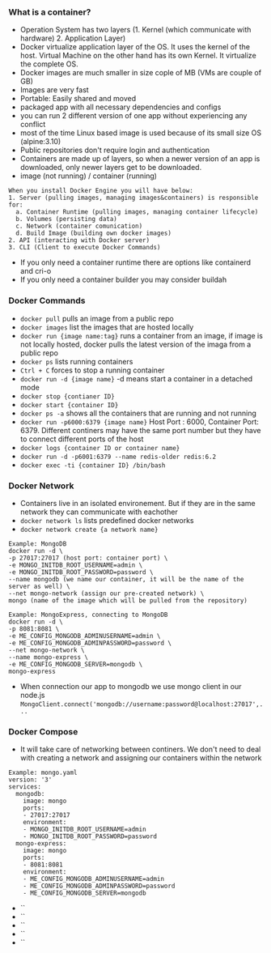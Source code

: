 ### What is a container?
- Operation System has two layers (1. Kernel (which communicate with hardware) 2. Application Layer)
- Docker virtualize application layer of the OS. It uses the kernel of the host. Virtual Machine on the other hand has its own Kernel. It virtualize the complete OS.
- Docker images are much smaller in size cople of MB (VMs are couple of GB)
- Images are very fast
- Portable: Easily shared and moved
- packaged app with all necessary dependencies and configs
- you can run 2 different version of one app without experiencing any conflict
- most of the time Linux based image is used because of its small size OS (alpine:3.10)
- Public repositories don't require login and authentication
- Containers are made up of layers, so when a newer version of an app is downloaded, only newer layers get to be downloaded.
- image (not running) / container (running)

```
When you install Docker Engine you will have below:
1. Server (pulling images, managing images&containers) is responsible for:
  a. Container Runtime (pulling images, managing container lifecycle)
  b. Volumes (persisting data)
  c. Network (container comunication)
  d. Build Image (building own docker images)
2. API (interacting with Docker server)
3. CLI (Client to execute Docker Commands)
```

- If you only need a container runtime there are options like containerd and cri-o
- If you only need a container builder you may consider buildah


### Docker Commands
- `docker pull` pulls an image from a public repo
- `docker images` list the images that are hosted locally  
- `docker run {image name:tag}` runs a container from an image, if image is not locally hosted, docker pulls the latest version of the imaga from a public repo
- `docker ps` lists running containers
- `Ctrl + C` forces to stop a running container
- `docker run -d {image name}` -d means start a container in a detached mode
- `docker stop {contianer ID}`
- `docker start {container ID}`
- `docker ps -a` shows all the containers that are running and not running
- `docker run -p6000:6379 {image name}` Host Port : 6000, Container Port: 6379. Different continers may have the same port number but they have to connect different ports of the host
- `docker logs {container ID or container name}`
- `docker run -d -p6001:6379 --name redis-older redis:6.2` 
- `docker exec -ti {container ID} /bin/bash` 

### Docker Network

- Containers live in an isolated environement. But if they are in the same network they can communicate with eachother
- `docker network ls` lists predefined docker networks
- `docker network create {a network name}`

```
Example: MongoDB
docker run -d \
-p 27017:27017 (host port: container port) \
-e MONGO_INITDB_ROOT_USERNAME=admin \
-e MONGO_INITDB_ROOT_PASSWORD=password \
--name mongodb (we name our container, it will be the name of the server as well) \
--net mongo-network (assign our pre-created network) \
mongo (name of the image which will be pulled from the repository)
```
```
Example: MongoExpress, connecting to MongoDB
docker run -d \
-p 8081:8081 \
-e ME_CONFIG_MONGODB_ADMINUSERNAME=admin \
-e ME_CONFIG_MONGODB_ADMINPASSWORD=password \
--net mongo-network \
--name mongo-express \
-e ME_CONFIG_MONGODB_SERVER=mongodb \
mongo-express
```
- When connection our app to mongodb we use mongo client in our node.js `MongoClient.connect('mongodb://username:password@localhost:27017',...`

### Docker Compose

- It will take care of networking between continers. We don't need to deal with creating a network and assigning our containers within the network

```
Example: mongo.yaml
version: '3'
services:
  mongodb:
    image: mongo
    ports:
    - 27017:27017
    environment:
    - MONGO_INITDB_ROOT_USERNAME=admin
    - MONGO_INITDB_ROOT_PASSWORD=password
  mongo-express:
    image: mongo
    ports:
    - 8081:8081
    environment:
    - ME_CONFIG_MONGODB_ADMINUSERNAME=admin
    - ME_CONFIG_MONGODB_ADMINPASSWORD=password
    - ME_CONFIG_MONGODB_SERVER=mongodb
```
- ``
- ``
- ``
- ``
- ``
